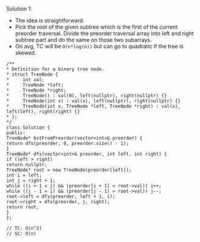 Solution 1:
​
- The idea is straightforward.
- Pick the root of the given subtree which is the first of the current preorder traversal. Divide the preorder traversal array into left and right subtree part and do the same on those two subarrays.
- On avg, TC will be `O(n*log(n))` but can go to quadratic if the tree is skewed.
​
```
/**
* Definition for a binary tree node.
* struct TreeNode {
*     int val;
*     TreeNode *left;
*     TreeNode *right;
*     TreeNode() : val(0), left(nullptr), right(nullptr) {}
*     TreeNode(int x) : val(x), left(nullptr), right(nullptr) {}
*     TreeNode(int x, TreeNode *left, TreeNode *right) : val(x), left(left), right(right) {}
* };
*/
class Solution {
public:
TreeNode* bstFromPreorder(vector<int>& preorder) {
return dfs(preorder, 0, preorder.size() - 1);
}
TreeNode* dfs(vector<int>& preorder, int left, int right) {
if (left > right)
return nullptr;
TreeNode* root = new TreeNode(preorder[left]);
int i = left;
int j = right + 1;
while ((i + 1 < j) && (preorder[i + 1] < root->val)) i++;
while ((j - 1 > i) && (preorder[j - 1] > root->val)) j--;
root->left = dfs(preorder, left + 1, i);
root->right = dfs(preorder, j, right);
return root;
}
};
​
// TC: O(n^2)
// SC: O(n)
```